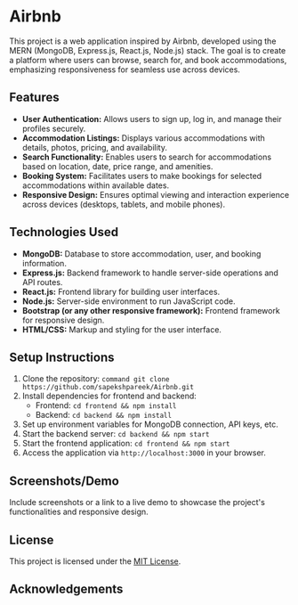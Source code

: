 # Airbnb

This project is a web application inspired by Airbnb, developed using the MERN (MongoDB, Express.js, React.js, Node.js) stack. The goal is to create a platform where users can browse, search for, and book accommodations, emphasizing responsiveness for seamless use across devices.

## Features

- **User Authentication:** Allows users to sign up, log in, and manage their profiles securely.
- **Accommodation Listings:** Displays various accommodations with details, photos, pricing, and availability.
- **Search Functionality:** Enables users to search for accommodations based on location, date, price range, and amenities.
- **Booking System:** Facilitates users to make bookings for selected accommodations within available dates.
- **Responsive Design:** Ensures optimal viewing and interaction experience across devices (desktops, tablets, and mobile phones).

## Technologies Used

- **MongoDB:** Database to store accommodation, user, and booking information.
- **Express.js:** Backend framework to handle server-side operations and API routes.
- **React.js:** Frontend library for building user interfaces.
- **Node.js:** Server-side environment to run JavaScript code.
- **Bootstrap (or any other responsive framework):** Frontend framework for responsive design.
- **HTML/CSS:** Markup and styling for the user interface.

## Setup Instructions

1. Clone the repository: ```command
git clone https://github.com/sapekshpareek/Airbnb.git```
2. Install dependencies for frontend and backend:
   - Frontend: `cd frontend && npm install`
   - Backend: `cd backend && npm install`
3. Set up environment variables for MongoDB connection, API keys, etc.
4. Start the backend server: `cd backend && npm start`
5. Start the frontend application: `cd frontend && npm start`
6. Access the application via `http://localhost:3000` in your browser.

## Screenshots/Demo

Include screenshots or a link to a live demo to showcase the project's functionalities and responsive design.


## License

This project is licensed under the [MIT License](https://opensource.org/licenses/MIT).

## Acknowledgements


